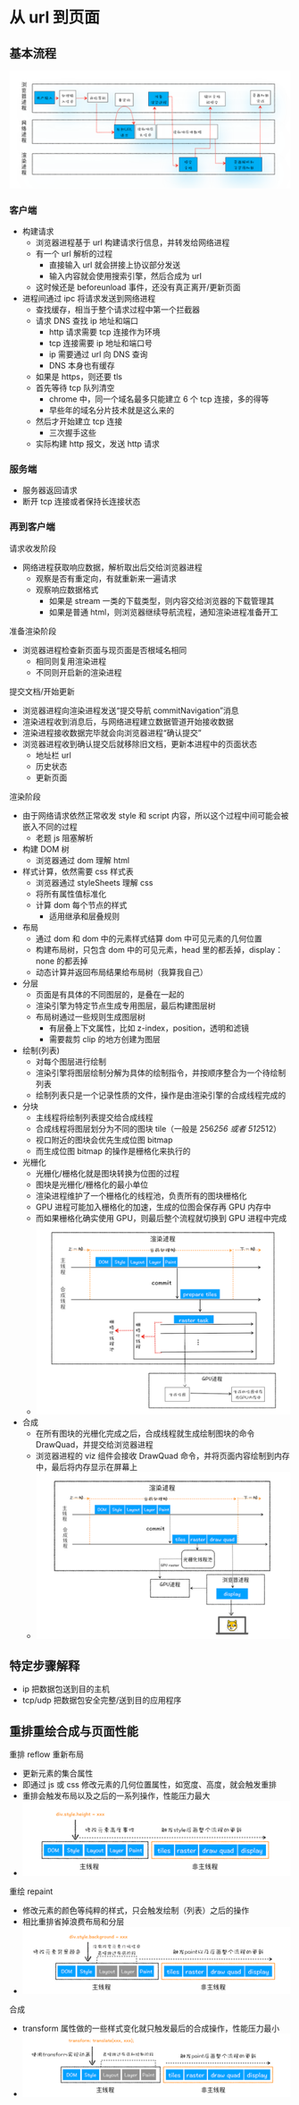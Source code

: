 # 从 url 到页面

## 基本流程

![一个进程级别的展示](public/processInUrlToPage.webp)

### 客户端

- 构建请求
  - 浏览器进程基于 url 构建请求行信息，并转发给网络进程
  - 有一个 url 解析的过程
    - 直接输入 url 就会拼接上协议部分发送
    - 输入内容就会使用搜索引擎，然后合成为 url
  - 这时候还是 beforeunload 事件，还没有真正离开/更新页面
- 进程间通过 ipc 将请求发送到网络进程
  - 查找缓存，相当于整个请求过程中第一个拦截器
  - 请求 DNS 查找 ip 地址和端口
    - http 请求需要 tcp 连接作为环境
    - tcp 连接需要 ip 地址和端口号
    - ip 需要通过 url 向 DNS 查询
    - DNS 本身也有缓存
  - 如果是 https，则还要 tls
  - 首先等待 tcp 队列清空
    - chrome 中，同一个域名最多只能建立 6 个 tcp 连接，多的得等
    - 早些年的域名分片技术就是这么来的
  - 然后才开始建立 tcp 连接
    - 三次握手这些
  - 实际构建 http 报文，发送 http 请求

### 服务端

- 服务器返回请求
- 断开 tcp 连接或者保持长连接状态

### 再到客户端

请求收发阶段

- 网络进程获取响应数据，解析取出后交给浏览器进程
  - 观察是否有重定向，有就重新来一遍请求
  - 观察响应数据格式
    - 如果是 stream 一类的下载类型，则内容交给浏览器的下载管理其
    - 如果是普通 html，则浏览器继续导航流程，通知渲染进程准备开工

准备渲染阶段

- 浏览器进程检查新页面与现页面是否根域名相同
  - 相同则复用渲染进程
  - 不同则开启新的渲染进程

提交文档/开始更新

- 浏览器进程向渲染进程发送“提交导航 commitNavigation”消息
- 渲染进程收到消息后，与网络进程建立数据管道开始接收数据
- 渲染进程接收数据完毕就会向浏览器进程“确认提交”
- 浏览器进程收到确认提交后就移除旧文档，更新本进程中的页面状态
  - 地址栏 url
  - 历史状态
  - 更新页面

渲染阶段

- 由于网络请求依然正常收发 style 和 script 内容，所以这个过程中间可能会被嵌入不同的过程
  - 老题 js 阻塞解析
- 构建 DOM 树
  - 浏览器通过 dom 理解 html
- 样式计算，依然需要 css 样式表
  - 浏览器通过 styleSheets 理解 css
  - 将所有属性值标准化
  - 计算 dom 每个节点的样式
    - 适用继承和层叠规则
- 布局
  - 通过 dom 和 dom 中的元素样式结算 dom 中可见元素的几何位置
  - 构建布局树，只包含 dom 中的可见元素，head 里的都丢掉，display：none 的都丢掉
  - 动态计算并返回布局结果给布局树（我算我自己）
- 分层
  - 页面是有具体的不同图层的，是叠在一起的
  - 渲染引擎为特定节点生成专用图层，最后构建图层树
  - 布局树通过一些规则生成图层树
    - 有层叠上下文属性，比如 z-index，position，透明和滤镜
    - 需要裁剪 clip 的地方创建为图层
- 绘制(列表)
  - 对每个图层进行绘制
  - 渲染引擎将图层绘制分解为具体的绘制指令，并按顺序整合为一个待绘制列表
  - 绘制列表只是一个记录性质的文件，操作是由渲染引擎的合成线程完成的
- 分块
  - 主线程将绘制列表提交给合成线程
  - 合成线程将图层划分为不同的图块 tile（一般是 256*256 或者 512*512）
  - 视口附近的图块会优先生成位图 bitmap
  - 而生成位图 bitmap 的操作是栅格化来执行的
- 光栅化
  - 光栅化/栅格化就是图块转换为位图的过程
  - 图块是光栅化/栅格化的最小单位
  - 渲染进程维护了一个栅格化的线程池，负责所有的图块栅格化
  - GPU 进程可能加入栅格化的加速，生成的位图会保存再 GPU 内存中
  - 而如果栅格化确实使用 GPU，则最后整个流程就切换到 GPU 进程中完成
  - ![GPU参数的栅格化](public/gpuRasterwebp.webp)
- 合成
  - 在所有图块的光栅化完成之后，合成线程就生成绘制图块的命令 DrawQuad，并提交给浏览器进程
  - 浏览器进程的 viz 组件会接收 DrawQuad 命令，并将页面内容绘制到内存中，最后将内存显示在屏幕上
  - ![全流程](public/fullRender.webp)

## 特定步骤解释

- ip 把数据包送到目的主机
- tcp/udp 把数据包安全完整/送到目的应用程序

## 重排重绘合成与页面性能

重排 reflow 重新布局

- 更新元素的集合属性
- 即通过 js 或 css 修改元素的几何位置属性，如宽度、高度，就会触发重排
- 重排会触发布局以及之后的一系列操作，性能压力最大
- ![重排](public/reflow.webp)

重绘 repaint

- 修改元素的颜色等纯粹的样式，只会触发绘制（列表）之后的操作
- 相比重排省掉浪费布局和分层
- ![重绘](public/repaint.webp)

合成

- transform 属性做的一些样式变化就只触发最后的合成操作，性能压力最小
- ![合成](public/composition.webp)
